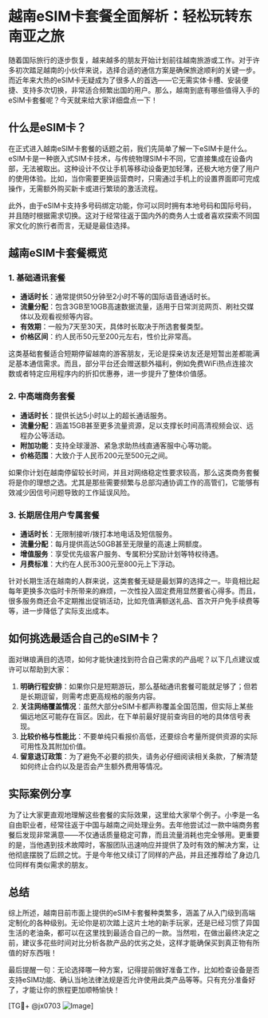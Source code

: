 # 越南eSIM卡套餐全面解析：轻松玩转东南亚之旅

随着国际旅行的逐步恢复，越来越多的朋友开始计划前往越南旅游或工作。对于许多初次踏足越南的小伙伴来说，选择合适的通信方案是确保旅途顺利的关键一步。而近年来大热的eSIM卡无疑成为了很多人的首选——它无需实体卡槽、安装便捷、支持多次切换，非常适合频繁出国的用户。那么，越南到底有哪些值得入手的eSIM卡套餐呢？今天就来给大家详细盘点一下！

## 什么是eSIM卡？

在正式进入越南eSIM卡套餐的话题之前，我们先简单了解一下eSIM卡是什么。eSIM卡是一种嵌入式SIM卡技术，与传统物理SIM卡不同，它直接集成在设备内部，无法被取出。这种设计不仅让手机等移动设备更加轻薄，还极大地方便了用户的使用体验。比如，当你需要更换运营商时，只需通过手机上的设置界面即可完成操作，无需额外购买新卡或进行繁琐的激活流程。

此外，由于eSIM卡支持多号码绑定功能，你可以同时拥有本地号码和国际号码，并且随时根据需求切换。这对于经常往返于国内外的商务人士或者喜欢探索不同国家文化的旅行者而言，无疑是最佳选择。

## 越南eSIM卡套餐概览

### 1. **基础通讯套餐**
   - **通话时长**：通常提供50分钟至2小时不等的国际语音通话时长。
   - **流量分配**：包含3GB至10GB高速数据流量，适用于日常浏览网页、刷社交媒体以及观看视频等内容。
   - **有效期**：一般为7天至30天，具体时长取决于所选套餐类型。
   - **价格区间**：约人民币50元至200元左右，性价比非常高。

这类基础套餐适合短期停留越南的游客朋友，无论是探亲访友还是短暂出差都能满足基本通信需求。而且，部分平台还会赠送额外福利，例如免费WiFi热点连接次数或者特定应用程序内的折扣优惠券，进一步提升了整体价值感。

### 2. **中高端商务套餐**
   - **通话时长**：提供长达5小时以上的超长通话服务。
   - **流量分配**：涵盖15GB甚至更多流量资源，足以支撑长时间高清视频会议、远程办公等活动。
   - **附加功能**：支持全球漫游、紧急求助热线直通客服中心等功能。
   - **价格范围**：大致介于人民币200元至500元之间。

如果你计划在越南停留较长时间，并且对网络稳定性要求较高，那么这类商务套餐将是你的理想之选。尤其是那些需要频繁与总部沟通协调工作的高管们，它能够有效减少因信号问题导致的工作延误风险。

### 3. **长期居住用户专属套餐**
   - **通话时长**：无限制接听/拨打本地电话及短信服务。
   - **流量分配**：每月提供高达50GB甚至无限量的高速上网额度。
   - **增值服务**：享受优先级客户服务、专属积分奖励计划等特权待遇。
   - **月费标准**：大约在人民币300元至800元上下浮动。

针对长期生活在越南的人群来说，这类套餐无疑是最划算的选择之一。毕竟相比起每年更换多次临时卡所带来的麻烦，一次性投入固定费用显然要省心得多。而且，很多服务商还会不定期推出促销活动，比如充值满额送礼品、首次开户免手续费等等，进一步降低了实际支出成本。

## 如何挑选最适合自己的eSIM卡？

面对琳琅满目的选项，如何才能快速找到符合自己需求的产品呢？以下几点建议或许可以帮助到大家：

1. **明确行程安排**：如果你只是短期游玩，那么基础通讯套餐可能就足够了；但若是长期逗留，则需考虑更高规格的服务内容。
2. **关注网络覆盖情况**：虽然大部分eSIM卡都声称覆盖全国范围，但实际上某些偏远地区可能存在盲区。因此，在下单前最好提前查询目的地的具体信号表现。
3. **比较价格与性能比**：不要单纯只看报价高低，还要综合考量所提供资源的实际可用性及其附加价值。
4. **留意退订政策**：为了避免不必要的损失，请务必仔细阅读相关条款，了解清楚如何终止合约以及是否会产生额外费用等情况。

## 实际案例分享

为了让大家更直观地理解这些套餐的实际效果，这里给大家举个例子。小李是一名自由职业者，经常往返于中国与越南之间处理业务。去年他尝试过一款中端商务套餐后发现非常满意——不仅通话质量稳定可靠，而且流量消耗也完全够用。更重要的是，当他遇到技术故障时，客服团队迅速响应并提供了及时有效的解决方案，让他彻底摆脱了后顾之忧。于是今年他又续订了同样的产品，并且还推荐给了身边几位同样有类似需求的朋友。

## 总结

综上所述，越南目前市面上提供的eSIM卡套餐种类繁多，涵盖了从入门级到高端定制化的各种级别。无论你是初次踏上这片土地的新手玩家，还是已经习惯了异国生活的老油条，都可以在这里找到最适合自己的一款。当然啦，在做出最终决定之前，建议多花些时间对比分析各款产品的优劣之处，这样才能确保买到真正物有所值的好东西哦！

最后提醒一句：无论选择哪一种方案，记得提前做好准备工作，比如检查设备是否支持eSIM功能、确认当地法律法规是否允许使用此类产品等等。只有充分准备好了，才能让你的旅程更加顺畅愉快！

[TG💪+ @jx0703 ![Image](https://github.com/user-attachments/assets/dbca1d08-cadb-493c-b0ec-ad6f7a83f270)]